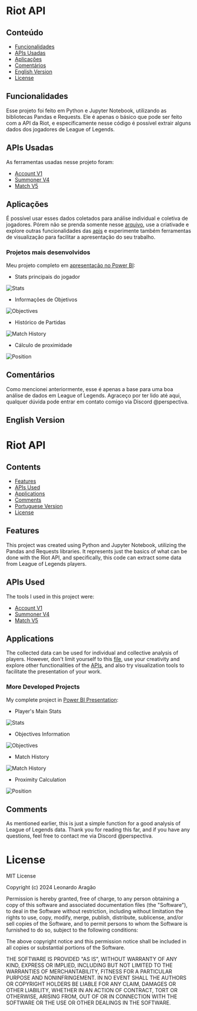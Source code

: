 # Riot API
## Conteúdo
- [Funcionalidades](#funcionalidades)
- [APIs Usadas](#apis-usadas)
- [Aplicações](#aplicações)
- [Comentários](#comentários)
- [English Version](#english-version)
- [License](#license)

## Funcionalidades
Esse projeto foi feito em Python e Jupyter Notebook, utilizando as bibliotecas Pandas e Requests. Ele é apenas o básico que pode ser feito com a API da Riot, e específicamente nesse código é possível extrair alguns dados dos jogadores de League of Legends.
 
## APIs Usadas
As ferramentas usadas nesse projeto foram:
- [Account V1](https://developer.riotgames.com/apis#account-v1)
- [Summoner V4](https://developer.riotgames.com/apis#summoner-v4)
- [Match V5](https://developer.riotgames.com/apis#match-v5)

## Aplicações
É possível usar esses dados coletados para análise individual e coletiva de jogadores. Pórem não se prenda somente nesse [arquivo](main_file/riot_api.ipynb), use a criativade e explore outras funcionalidades das [apis](https://developer.riotgames.com/apis) e experimente também ferramentas de visualização para facilitar a apresentação do seu trabalho.
### Projetos mais desenvolvidos
Meu projeto completo em [apresentação no Power BI]():
- Stats principais do jogador

![Stats](images/player_stats.png)

- Informações de Objetivos
  
![Objectives](images/player_objectives.png)

- Histórico de Partidas
  
![Match History](images/player_history.png)

- Cálculo de proximidade
  
![Position](images/player_position.png)

## Comentários
Como mencionei anteriormente, esse é apenas a base para uma boa análise de dados em League of Legends. Agraceço por ter lido até aqui, qualquer dúvida pode entrar em contato comigo via Discord @perspectiva.

## English Version
# Riot API
## Contents
- [Features](#features)
- [APIs Used](#apis-used)
- [Applications](#applications)
- [Comments](#comments)
- [Portuguese Version](#conteúdo)
- [License](#license)

## Features
This project was created using Python and Jupyter Notebook, utilizing the Pandas and Requests libraries. It represents just the basics of what can be done with the Riot API, and specifically, this code can extract some data from League of Legends players.

## APIs Used
The tools I used in this project were:
- [Account V1](https://developer.riotgames.com/apis#account-v1)
- [Summoner V4](https://developer.riotgames.com/apis#summoner-v4)
- [Match V5](https://developer.riotgames.com/apis#match-v5)

## Applications
The collected data can be used for individual and collective analysis of players. However, don't limit yourself to this [file](main_file/riot_api.ipynb), use your creativity and explore other functionalities of the [APIs](https://developer.riotgames.com/apis), and also try visualization tools to facilitate the presentation of your work.
### More Developed Projects
My complete project in [Power BI Presentation]():
- Player's Main Stats
  
![Stats](images/player_stats.png)

- Objectives Information
  
![Objectives](images/player_objectives.png)

- Match History
  
![Match History](images/player_history.png)

- Proximity Calculation
  
![Position](images/player_position.png)

## Comments
As mentioned earlier, this is just a simple function for a good analysis of League of Legends data. Thank you for reading this far, and if you have any questions, feel free to contact me via Discord @perspectiva.

# License

MIT License

Copyright (c) 2024 Leonardo Aragão

Permission is hereby granted, free of charge, to any person obtaining a copy
of this software and associated documentation files (the "Software"), to deal
in the Software without restriction, including without limitation the rights
to use, copy, modify, merge, publish, distribute, sublicense, and/or sell
copies of the Software, and to permit persons to whom the Software is
furnished to do so, subject to the following conditions:

The above copyright notice and this permission notice shall be included in all
copies or substantial portions of the Software.

THE SOFTWARE IS PROVIDED "AS IS", WITHOUT WARRANTY OF ANY KIND, EXPRESS OR
IMPLIED, INCLUDING BUT NOT LIMITED TO THE WARRANTIES OF MERCHANTABILITY,
FITNESS FOR A PARTICULAR PURPOSE AND NONINFRINGEMENT. IN NO EVENT SHALL THE
AUTHORS OR COPYRIGHT HOLDERS BE LIABLE FOR ANY CLAIM, DAMAGES OR OTHER
LIABILITY, WHETHER IN AN ACTION OF CONTRACT, TORT OR OTHERWISE, ARISING FROM,
OUT OF OR IN CONNECTION WITH THE SOFTWARE OR THE USE OR OTHER DEALINGS IN THE
SOFTWARE.
